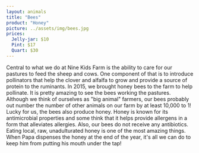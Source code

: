 ```yaml
---
layout: animals
title: "Bees"
product: "Honey"
picture: ../assets/img/bees.jpg
prices:
  Jelly-jar: $10
  Pint: $17
  Quart: $30
---
```


Central to what we do at Nine Kids Farm is the ability to care for our pastures to feed the sheep and cows. One component of that is to introduce pollinators that help the clover and alfalfa to grow and provide a source of protein to the ruminants. In 2015, we brought honey bees to the farm to help pollinate. It is pretty amazing to see the bees working the pastures. Although we think of ourselves as "big animal" farmers, our bees probably out number the number of other animals on our farm by at least 10,000 to 1! Lucky for us, the bees also produce honey. Honey is known for its antimicrobial properties and some think that it helps provide allergens in a form that alleviates allergies. Also, our bees do not receive any antibiotics. Eating local, raw, unadulturated honey is one of the most amazing things. When Papa dispenses the honey at the end of the year, it's all we can do to keep him from putting his mouth under the tap!
